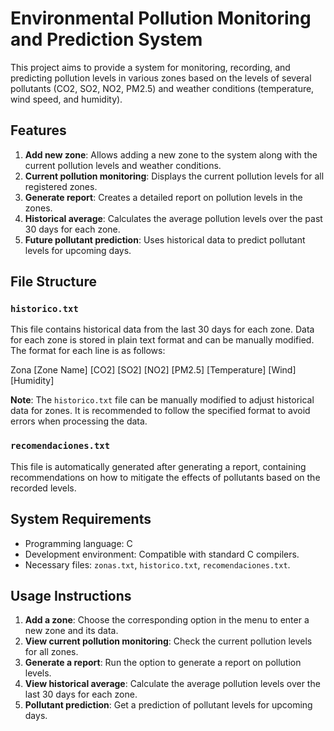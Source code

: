 # Environmental Pollution Monitoring and Prediction System

This project aims to provide a system for monitoring, recording, and predicting pollution levels in various zones based on the levels of several pollutants (CO2, SO2, NO2, PM2.5) and weather conditions (temperature, wind speed, and humidity).

## Features

1. **Add new zone**: Allows adding a new zone to the system along with the current pollution levels and weather conditions.
2. **Current pollution monitoring**: Displays the current pollution levels for all registered zones.
3. **Generate report**: Creates a detailed report on pollution levels in the zones.
4. **Historical average**: Calculates the average pollution levels over the past 30 days for each zone.
5. **Future pollutant prediction**: Uses historical data to predict pollutant levels for upcoming days.

## File Structure

### `historico.txt`
This file contains historical data from the last 30 days for each zone. Data for each zone is stored in plain text format and can be manually modified. The format for each line is as follows:

Zona [Zone Name] [CO2] [SO2] [NO2] [PM2.5] [Temperature] [Wind] [Humidity]


**Note**: The `historico.txt` file can be manually modified to adjust historical data for zones. It is recommended to follow the specified format to avoid errors when processing the data.

### `recomendaciones.txt`
This file is automatically generated after generating a report, containing recommendations on how to mitigate the effects of pollutants based on the recorded levels.

## System Requirements

- Programming language: C
- Development environment: Compatible with standard C compilers.
- Necessary files: `zonas.txt`, `historico.txt`, `recomendaciones.txt`.

## Usage Instructions

1. **Add a zone**: Choose the corresponding option in the menu to enter a new zone and its data.
2. **View current pollution monitoring**: Check the current pollution levels for all zones.
3. **Generate a report**: Run the option to generate a report on pollution levels.
4. **View historical average**: Calculate the average pollution levels over the last 30 days for each zone.
5. **Pollutant prediction**: Get a prediction of pollutant levels for upcoming days.





